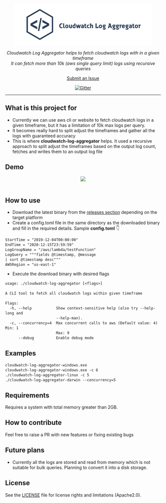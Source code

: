 
<div align="center">
  <img src="./assets/logo.png" align="center"></img>
  <p><i>Cloudwatch Log Aggregator helps to fetch cloudwatch logs with in a given timeframe</i>
  <br/>
  <i>It can fetch more than 10k (aws single query limit) logs using recursive queries</i>
  </p>

  [Submit an Issue](https://github.com/hemachandsai/cloudwatch-log-aggregator/issues/new)

  [![Gitter](https://badges.gitter.im/cloudwatch-log-aggregator/community.svg)](https://gitter.im/cloudwatch-log-aggregator/community?utm_source=badge&utm_medium=badge&utm_campaign=pr-badge)
</div>
<hr/>

## What is this project for
 - Currently we can use aws cli or website to fetch cloudwatch logs in a given timeframe, but it has a limitation of 10k max logs per query.
 - It becomes really hard to split adjust the timeframes and gather all the logs with guaranteed accuracy
 - This is where <b>cloudwatch-log-aggregator</b> helps. It used a recursive approach to split adjust the timeframes based on the output log count, fetches and writes them to an output log file
 
## Demo
<div align="center">
    <img src="./assets/cloudwatch-log-aggregator-demo.gif"/>
</div>
<br/>


## How to use
- Download the latest binary from the [releases section](https://github.com/hemachandsai/cloudwatch-log-aggregator/releases) depending on the target platform
- Create a config.toml file in the same directory as the downloaded binary and fill in the required details. Sample <b>config.toml</b> 👇
```
StartTime = "2019-12-04T00:00:00"
EndTime = "2020-12-15T23:59:59"
LogGroupName = "/aws/lambda/testFunction"
LogQuery = """fields @timestamp, @message
| sort @timestamp desc"""
AWSRegion = "us-east-1"
```
- Execute the download binary with desired flags
```
usage: ./cloudwatch-log-aggregator [<flags>]

A CLI tool to fetch all cloudwatch logs within given timeframe

Flags:
  -h, --help           Show context-sensitive help (also try --help-long and
                       --help-man).
  -c, --concurrency=4  Max concurrent calls to aws (Default value: 4) Min: 1
                       Max: 9
      --debug          Enable debug mode
```

## Examples
```
cloudwatch-log-aggregator-windows.exe
cloudwatch-log-aggregator-windows.exe -c 6
./cloudwatch-log-aggregator-linux -c 5
./cloudwatch-log-aggregator-darwin --concurrency=5
```
 
## Requirements 
Requires a system with total memory greater than 2GB.

## How to contribute
Feel free to raise a PR with new features or fixing existing bugs

## Future plans
- Currently all the logs are stored and read from memory which is not suitable for bulk queries. Planning to convert it into a disk storage.


## License
See the [LICENSE](LICENSE.md) file for license rights and limitations (Apache2.0).